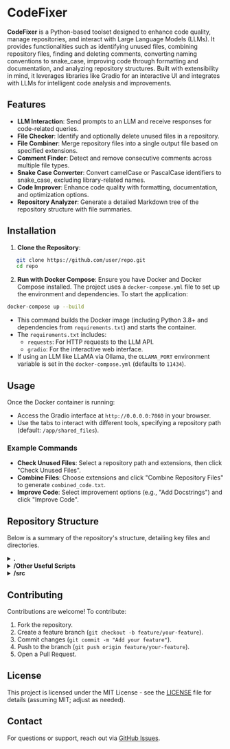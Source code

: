 # CodeFixer

**CodeFixer** is a Python-based toolset designed to enhance code quality, manage repositories, and interact with Large Language Models (LLMs). It provides functionalities such as identifying unused files, combining repository files, finding and deleting comments, converting naming conventions to snake_case, improving code through formatting and documentation, and analyzing repository structures. Built with extensibility in mind, it leverages libraries like Gradio for an interactive UI and integrates with LLMs for intelligent code analysis and improvements.

## Features

- **LLM Interaction**: Send prompts to an LLM and receive responses for code-related queries.
- **File Checker**: Identify and optionally delete unused files in a repository.
- **File Combiner**: Merge repository files into a single output file based on specified extensions.
- **Comment Finder**: Detect and remove consecutive comments across multiple file types.
- **Snake Case Converter**: Convert camelCase or PascalCase identifiers to snake_case, excluding library-related names.
- **Code Improver**: Enhance code quality with formatting, documentation, and optimization options.
- **Repository Analyzer**: Generate a detailed Markdown tree of the repository structure with file summaries.

## Installation

1. **Clone the Repository**:
```bash
   git clone https://github.com/user/repo.git
   cd repo
```

2. **Run with Docker Compose**:
Ensure you have Docker and Docker Compose installed. The project uses a `docker-compose.yml` file to set up the environment and dependencies. To start the application:
```bash
docker-compose up --build
```

- This command builds the Docker image (including Python 3.8+ and dependencies from `requirements.txt`) and starts the container.
- The `requirements.txt` includes:
  - `requests`: For HTTP requests to the LLM API.
  - `gradio`: For the interactive web interface.
- If using an LLM like LLaMA via Ollama, the `OLLAMA_PORT` environment variable is set in the `docker-compose.yml` (defaults to `11434`).

## Usage

Once the Docker container is running:
- Access the Gradio interface at `http://0.0.0.0:7860` in your browser.
- Use the tabs to interact with different tools, specifying a repository path (default: `/app/shared_files`).

### Example Commands
- **Check Unused Files**: Select a repository path and extensions, then click "Check Unused Files".
- **Combine Files**: Choose extensions and click "Combine Repository Files" to generate `combined_code.txt`.
- **Improve Code**: Select improvement options (e.g., "Add Docstrings") and click "Improve Code".

## Repository Structure

Below is a summary of the repository's structure, detailing key files and directories.

<details>
<summary><b>.</b></summary>

| File | Summary |
| ---- | ------- |
| [docker-compose.yml](https://github.com/user/repo/blob/main/docker-compose.yml) | Defines Docker services for running the Ollama LLM server and Gradio app, including networking, ports (11434 for Ollama, 7860 for Gradio), and volume mappings for persistence and file sharing. |
| [dockerfile](https://github.com/user/repo/blob/main/dockerfile) | Specifies the Docker image build for the Gradio app using Python 3.10-slim, installing system dependencies like `gcc`, copying `requirements.txt` and `src/` contents, and setting the app to run on port 7860. |
| [requirements.txt](https://github.com/user/repo/blob/main/requirements.txt) | This file is a specification for a list of dependencies required to run a Python project, listing the `requests` and `gradio` libraries as necessary. The contents of this file serve to organize and communicate these dependencies to other developers or tools used within the project. |
</details>

<details>
<summary><b>/Other Useful Scripts</b></summary>

| File | Summary |
| ---- | ------- |
| [Otherscripts.md](https://github.com/user/repo/blob/main/Other Useful Scripts/Otherscripts.md) | This file is a Markdown script that provides two separate commands for Git and PowerShell to automate tasks related to version control and file management. The scripts allow users to find the last commit where a specific file was modified and remove empty folders in PowerShell with minimal error handling. |

</details>

<details>
<summary><b>/src</b></summary>

| File | Summary |
| ---- | ------- |
| [__init.py](https://github.com/user/repo/blob/main/src/__init.py) | This script initializes a basic Python application that sets up an instance of the `App` class, which is likely used for data processing or analysis purposes. The script does not provide any specific functionality beyond setting up the base configuration for the application. |
| [camel_case_finder.py](https://github.com/user/repo/blob/main/src/camel_case_finder.py) | This file is a Python script that defines a class called `CamelCaseFinder` which appears to be designed to identify and cache camel case or PascalCase names, particularly in files with extensions such as `. py`, `. js`, `. |
| [code_improver.py](https://github.com/user/repo/blob/main/src/code_improver.py) | This file is a Python script that serves as an implementation of code improvement tools, specifically focusing on formatting, documentation, and optimization for various programming languages and file types. It provides features such as automatically adding comment indicators, style guides, and suggestions for improving code quality based on the specified style guide. |
| [comment_finder.py](https://github.com/user/repo/blob/main/src/comment_finder.py) | This file is a Python script that serves as a comment finder for various programming languages, including Python, TypeScript, JavaScript, Svelte, HTML, and CSS. It reads files from a given directory or specifies a single file and uses regular expressions to identify consecutive comments within each file, storing the results in a dictionary. |
| [file_checker.py](https://github.com/user/repo/blob/main/src/file_checker.py) | This script checks the contents of a specified folder and its subfolders to find any unused files of specified extensions. It recursively collects all files found in each extension's directory and compares their existence within the original folder before determining if they are truly unused. |
| [gradio_interface.py](https://github.com/user/repo/blob/main/src/gradio_interface.py) | This file is a Gradio interface script that allows users to interact with an LLM (Large Language Model) for various tasks such as checking for unused files, combining files, finding and deleting comments, converting to snake_case, improving code quality, or analyzing repository structure. It also includes features like selecting a repository path, providing default value, and displaying error messages when invalid input is provided. |
| [llm_backend.py](https://github.com/user/repo/blob/main/src/llm_backend.py) | This script provides a backend interface to interact with the LLaMA 3 text generation model, allowing users to send prompts and receive generated responses. It uses the `requests` library to send HTTP POST requests to the LLM API, which returns JSON data containing the generated response. |
| [repo_analyzer.py](https://github.com/user/repo/blob/main/src/repo_analyzer.py) | This file's functionality allows users to analyze a repository's structure by generating a markdown tree structure with collapsible directories. The analysis is performed by traversing the repository directory tree starting from a specified path, counting processed files, and building a structured representation of the directories. |
| [repo_file_combiner.py](https://github.com/user/repo/blob/main/src/repo_file_combiner.py) | This file is a Python script that defines a class `RepoFileCombiner` which is designed to combine files from a specified repository into a single output file based on predefined approval rules. |

</details>

</details>



## Contributing

Contributions are welcome! To contribute:
1. Fork the repository.
2. Create a feature branch (`git checkout -b feature/your-feature`).
3. Commit changes (`git commit -m "Add your feature"`).
4. Push to the branch (`git push origin feature/your-feature`).
5. Open a Pull Request.

## License

This project is licensed under the MIT License - see the [LICENSE](LICENSE) file for details (assuming MIT; adjust as needed).

## Contact

For questions or support, reach out via [GitHub Issues](https://github.com/user/repo/issues).